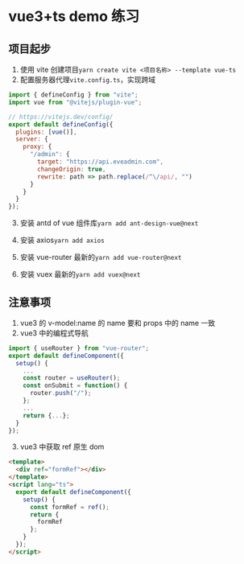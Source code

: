 # vue3+ts demo 练习

## 项目起步

1. 使用 vite 创建项目`yarn create vite <项目名称> --template vue-ts`
2. 配置服务器代理`vite.config.ts`，实现跨域

```js
import { defineConfig } from "vite";
import vue from "@vitejs/plugin-vue";

// https://vitejs.dev/config/
export default defineConfig({
  plugins: [vue()],
  server: {
    proxy: {
      "/admin": {
        target: "https://api.eveadmin.com",
        changeOrigin: true,
        rewrite: path => path.replace(/^\/api/, "")
      }
    }
  }
});
```

3. 安装 antd of vue 组件库`yarn add ant-design-vue@next`

4. 安装 axios`yarn add axios`

5. 安装 vue-router 最新的`yarn add vue-router@next`

6. 安装 vuex 最新的`yarn add vuex@next`

## 注意事项

1. vue3 的 v-model:name 的 name 要和 props 中的 name 一致
2. vue3 中的编程式导航

```js
import { useRouter } from "vue-router";
export default defineComponent({
  setup() {
    ...
    const router = useRouter();
    const onSubmit = function() {
      router.push("/");
    };
    ...
    return {...};
  }
});
```

3. vue3 中获取 ref 原生 dom

```html
<template>
  <div ref="formRef"></div>
</template>
<script lang="ts">
  export default defineComponent({
    setup() {
      const formRef = ref();
      return {
        formRef
      };
    }
  });
</script>
```
